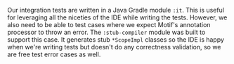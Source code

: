 Our integration tests are written in a Java Gradle module `:it`. This is useful for leveraging all the niceties of the
IDE while writing the tests. However, we also need to be able to test cases where we expect Motif's annotation processor
 to throw an error. The `:stub-compiler` module was built to support this case. It generates stub `*ScopeImpl` classes so
the IDE is happy when we're writing tests but doesn't do any correctness validation, so we are free test error cases as
well.